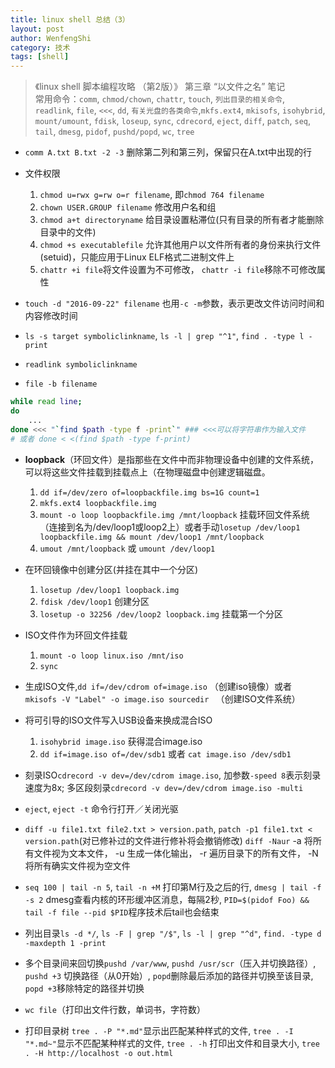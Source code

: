 ```yaml
---
title: linux shell 总结（3） 
layout: post
author: WenfengShi
category: 技术
tags: [shell]
---
```


> 《linux shell 脚本编程攻略 （第2版）》 第三章 “以文件之名” 笔记      
> 常用命令：`comm`, `chmod/chown`, `chattr`, `touch`, `列出目录的相关命令`, `readlink`, `file`, `<<<`, `dd`, `有关光盘的各类命令`,`mkfs.ext4`, `mkisofs`, `isohybrid`, `mount/umount`, `fdisk`, `loseup`, `sync`, `cdrecord`, `eject`, `diff`, `patch`, `seq`, `tail`, `dmesg`, `pidof`, `pushd/popd`, `wc`, `tree`    
  
- `comm A.txt B.txt -2 -3` 删除第二列和第三列，保留只在A.txt中出现的行  
  
- 文件权限  
    1. `chmod u=rwx g=rw o=r filename`, 即`chmod 764 filename`  
    2. `chown USER.GROUP filename` 修改用户名和组  
    3. `chmod a+t directoryname` 给目录设置粘滞位(只有目录的所有者才能删除目录中的文件)  
    4. `chmod +s executablefile` 允许其他用户以文件所有者的身份来执行文件(setuid)，只能应用于Linux ELF格式二进制文件上  
    5. `chattr +i file`将文件设置为不可修改， `chattr -i file`移除不可修改属性  
  
- `touch -d "2016-09-22" filename` 也用`-c -m`参数，表示更改文件访问时间和内容修改时间  
  
- `ls -s target symboliclinkname`, `ls -l | grep "^1"`, `find . -type l -print`  
  
- `readlink symboliclinkname`  
  
- `file -b filename`  
  
```bash  
while read line;  
do   
    ...  
done <<< "`find $path -type f -print`" ### <<<可以将字符串作为输入文件   
# 或者 done < <(find $path -type f-print)  
```  
  
- **loopback**（环回文件）是指那些在文件中而非物理设备中创建的文件系统，可以将这些文件挂载到挂载点上（在物理磁盘中创建逻辑磁盘。  
    1. `dd if=/dev/zero of=loopbackfile.img bs=1G count=1`  
    2. `mkfs.ext4 loopbackfile.img`  
    3. `mount -o loop loopbackfile.img /mnt/loopback` 挂载环回文件系统（连接到名为/dev/loop1或loop2上）或者手动`losetup /dev/loop1 loopbackfile.img && mount /dev/loop1 /mnt/loopback`  
    4. `umout /mnt/loopback`  或 `umount /dev/loop1`  
  
- 在环回镜像中创建分区(并挂在其中一个分区)  
    1. `losetup /dev/loop1 loopback.img`  
    2. `fdisk /dev/loop1` 创建分区  
    3. `losetup -o 32256 /dev/loop2 loopback.img` 挂载第一个分区  
  
- ISO文件作为环回文件挂载  
    1. `mount -o loop linux.iso /mnt/iso`  
    2. `sync`  
  
- 生成ISO文件,`dd if=/dev/cdrom of=image.iso` （创建iso镜像）或者 `mkisofs -V "Label" -o image.iso sourcedir ` （创建ISO文件系统）  
  
- 将可引导的ISO文件写入USB设备来换成混合ISO  
    1. `isohybrid image.iso` 获得混合image.iso  
    2. `dd if=image.iso of=/dev/sdb1` 或者 `cat image.iso /dev/sdb1`  
  
- 刻录ISO`cdrecord -v dev=/dev/cdrom image.iso`, 加参数`-speed 8`表示刻录速度为8x; 多区段刻录`cdrecord -v dev=/dev/cdrom image.iso -multi`  
  
- `eject`, `eject -t` 命令行打开／关闭光驱  
  
- `diff -u file1.txt file2.txt > version.path`, `patch -p1 file1.txt < version.path`(对已修补过的文件进行修补将会撤销修改) `diff -Naur` -a 将所有文件视为文本文件， -u 生成一体化输出， -r 遍历目录下的所有文件， -N 将所有确实文件视为空文件  
  
- `seq 100 | tail -n 5`, `tail -n +M` 打印第M行及之后的行, `dmesg | tail -f -s 2` dmesg查看内核的环形缓冲区消息，每隔2秒, `PID=$(pidof Foo) && tail -f file --pid $PID`程序技术后tail也会结束  
  
- 列出目录`ls -d */`, `ls -F | grep "/$"`, `ls -l | grep "^d"`, `find. -type d -maxdepth 1 -print`  
  
- 多个目录间来回切换`pushd /var/www`, `pushd /usr/scr`（压入并切换路径）, `pushd +3` 切换路径（从0开始）, `popd`删除最后添加的路径并切换至该目录, `popd +3`移除特定的路径并切换  
  
- `wc file`（打印出文件行数，单词书，字符数）  
  
- 打印目录树 `tree . -P "*.md"`显示出匹配某种样式的文件, `tree . -I "*.md~"`显示不匹配某种样式的文件, `tree . -h` 打印出文件和目录大小, `tree . -H http://localhost -o out.html`  
